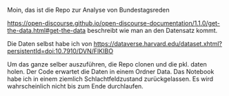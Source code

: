 Moin, das ist die Repo zur Analyse von Bundestagsreden

https://open-discourse.github.io/open-discourse-documentation/1.1.0/get-the-data.html#get-the-data beschreibt wie man an den Datensatz kommt.


Die Daten selbst habe ich von https://dataverse.harvard.edu/dataset.xhtml?persistentId=doi:10.7910/DVN/FIKIBO


Um das ganze selber auszuführen, die Repo clonen und die pkl. daten holen.
Der Code erwartet die Daten in einem Ordner Data.
Das Notebook habe ich in einem ziemlich Schlachtfeldzustand zurückgelassen. 
Es wird wahrscheinlich nicht bis zum Ende durchlaufen.